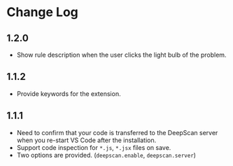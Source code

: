 # Change Log

## 1.2.0

- Show rule description when the user clicks the light bulb of the problem.

## 1.1.2

- Provide keywords for the extension.

## 1.1.1

- Need to confirm that your code is transferred to the DeepScan server when you re-start VS Code after the installation.
- Support code inspection for `*.js`, `*.jsx` files on save.
- Two options are provided. (`deepscan.enable`, `deepscan.server`)
